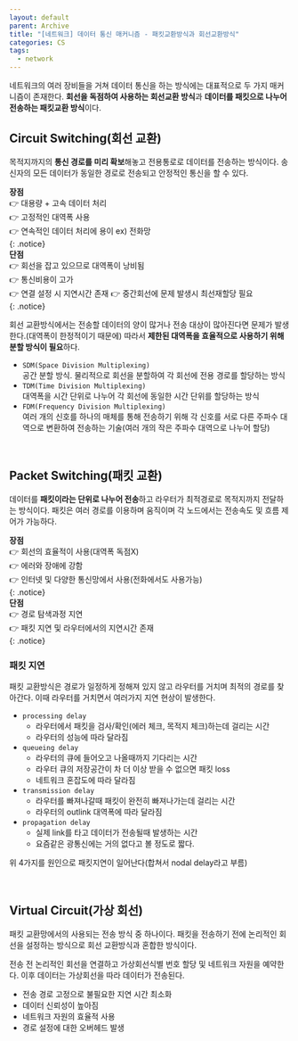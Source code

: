 ```yaml
---
layout: default
parent: Archive
title: "[네트워크] 데이터 통신 매커니즘 - 패킷교환방식과 회선교환방식"
categories: CS
tags:
  - network
---  
```



네트워크의 여러 장비들을 거쳐 데이터 통신을 하는 방식에는 대표적으로 두 가지 매커니즘이 존재한다. **회선을 독점하여 사용하는 회선교환 방식**과 **데이터를 패킷으로 나누어 전송하는 패킷교환 방식**이다.  

## Circuit Switching(회선 교환)
목적지까지의 **통신 경로를 미리 확보**해놓고 전용통로로 데이터를 전송하는 방식이다. 송신자의 모든 데이터가 동일한 경로로 전송되고 안정적인 통신을 할 수 있다. 

**장점**  
👉 대용량 + 고속 데이터 처리  
👉 고정적인 대역폭 사용  
👉 연속적인 데이터 처리에 용이 ex) 전화망  
{: .notice}  
**단점**  
👉 회선을 잡고 있으므로 대역폭이 낭비됨  
👉 통신비용이 고가  
👉 연결 설정 시 지연시간 존재
👉 중간회선에 문제 발생시 최선재할당 필요  
{: .notice}  


회선 교환방식에서는 전송할 데이터의 양이 많거나 전송 대상이 많아진다면 문제가 발생한다.(대역폭이 한정적이기 때문에) 따라서 **제한된 대역폭을 효율적으로 사용하기 위해 분할 방식이 필요**하다.  

- `SDM(Space Division Multiplexing)`  
공간 분할 방식. 물리적으로 회선을 분할하여 각 회선에 전용 경로를 할당하는 방식  
- `TDM(Time Division Multiplexing)`  
대역폭을 시간 단위로 나누어 각 회선에 동일한 시간 단위를 할당하는 방식
- `FDM(Frequency Division Multiplexing)`  
여러 개의 신호를 하나의 매체를 통해 전송하기 위해 각 신호를 서로 다른 주파수 대역으로 변환하여 전송하는 기술(여러 개의 작은 주파수 대역으로 나누어 할당)  

<br />  

## Packet Switching(패킷 교환)
데이터를 **패킷이라는 단위로 나누어 전송**하고 라우터가 최적경로로 목적지까지 전달하는 방식이다. 패킷은 여러 경로를 이용하며 움직이며 각 노드에서는 전송속도 및 흐름 제어가 가능하다. 

**장점**  
👉 회선의 효율적이 사용(대역폭 독점X)  
👉 에러와 장애에 강함  
👉 인터넷 및 다양한 통신망에서 사용(전화에서도 사용가능)  
{: .notice}  
**단점**  
👉 경로 탐색과정 지연  
👉 패킷 지연 및 라우터에서의 지연시간 존재  
{: .notice}  

### 패킷 지연
패킷 교환방식은 경로가 일정하게 정해져 있지 않고 라우터를 거치며 최적의 경로를 찾아간다. 이때 라우터를 거치면서 여러가지 지연 현상이 발생한다.  

- `processing delay`
  - 라우터에서 패킷을 검사/확인(에러 체크, 목적지 체크)하는데 걸리는 시간
  - 라우터의 성능에 따라 달라짐
- `queueing delay`
  - 라우터의 큐에 들어오고 나올때까지 기다리는 시간
  - 라우터 큐의 저장공간이 차 더 이상 받을 수 없으면 패킷 loss
  - 네트워크 혼잡도에 따라 달라짐
- `transmission delay`
  - 라우터를 빠져나갈때 패킷이 완전히 빠져나가는데 걸리는 시간
  - 라우터의 outlink 대역폭에 따라 달라짐
- `propagation delay`
  - 실제 link를 타고 데이터가 전송될때 발생하는 시간
  - 요즘같은 광통신에는 거의 없다고 볼 정도로 짧다.  

위 4가지를 원인으로 패킷지연이 일어난다(합쳐서 nodal delay라고 부름)  

<br />

## Virtual Circuit(가상 회선)  
패킷 교환망에서의 사용되는 전송 방식 중 하나이다. 패킷을 전송하기 전에 논리적인 회선을 설정하는 방식으로 회선 교환방식과 혼합한 방식이다.  

전송 전 논리적인 회선을 연결하고 가상회선식별 번호 할당 및 네트워크 자원을 예약한다. 이후 데이터는 가상회선을 따라 데이터가 전송된다.  
- 전송 경로 고정으로 불필요한 지연 시간 최소화
- 데이터 신뢰성이 높아짐
- 네트워크 자원의 효율적 사용
- 경로 설정에 대한 오버헤드 발생
